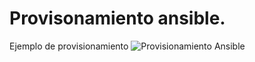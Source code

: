 # Provisonamiento ansible.

Ejemplo de provisionamiento 
![Provisionamiento Ansible](http://i393.photobucket.com/albums/pp14/pmmre/CC/Ejercicios%20Tema%202%20CC/Seleccioacuten_045_zpsxf5ylgjj.png)
